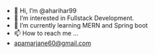 - 👋 Hi, I’m @aharihar99
- 👀 I’m interested in Fullstack Development.
- 🌱 I’m currently learning MERN and Spring boot
- 📫 How to reach me ...
- apamarjane60@gmail.com

<!---
aharihar99/aharihar99 is a ✨ special ✨ repository because its `README.md` (this file) appears on your GitHub profile.
You can click the Preview link to take a look at your changes.
--->
